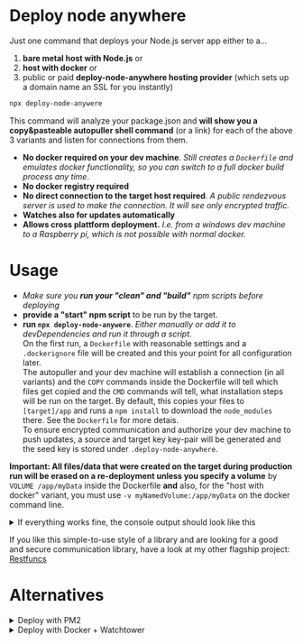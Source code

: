 # Deploy node anywhere

Just one command that deploys your Node.js server app either to a...
1) **bare metal host with Node.js** or 
2) **host with docker** or 
3) public or paid **deploy-node-anywhere hosting provider** (which sets up a domain name an SSL for you instantly) 

````bash
npx deploy-node-anywere
````

This command will analyze your package.json and **will show you a copy&pasteable autopuller shell command** (or a link) for each of the above 3 variants and listen for connections from them. 


- **No docker required on your dev machine**. _Still creates a `Dockerfile` and emulates docker functionality, so you can switch to a full docker build process any time_.
- **No docker registry required**
- **No direct connection to the target host required**. _A public rendezvous server is used to make the connection. It will see only encrypted traffic._ 
- **Watches also for updates automatically**
- **Allows cross plattform deployment.** _I.e. from a windows dev machine to a Raspberry pi, which is not possible with normal docker._




# Usage
- _Make sure you **run your "clean" and "build"** npm scripts before deploying_ 
- **provide a "start" npm script** to be run by the target.  
- **run `npx deploy-node-anywere`**. _Either manually or add it to devDependencies and run it through a script_.  
On the first run, a `Dockerfile` with reasonable settings and a `.dockerignore` file will be created and this your point for all configuration later.  
The autopuller and your dev machine will establish a connection (in all variants) and the `COPY` commands inside the Dockerfile will tell which files get copied and the `CMD` commands will tell, what installation steps will be run on the target. 
By default, this copies your files to `[target]/app` and runs a `npm install` to download the `node_modules` there. See the `Dockerfile` for more detais.   
To ensure encrypted communication and authorize your dev machine to push updates, a source and target key key-pair will be generated and the seed key is stored under `.deploy-node-anywhere`.

**Important: All files/data that were created on the target during production run will be erased on a re-deployment 
unless you specify a volume** by `VOLUME /app/myData` inside the Dockerfile **and** also, for the "host with docker" variant, you must use `-v myNamedVolume:/app/myData` on the docker command line.
 
<details>
    <summary>If everything works fine, the console output should look like this</summary>
````bash
TODO
````
</details>


If you like this simple-to-use style of a library and are looking for a good and secure communication library, have a look at my other flagship project: [Restfuncs](https://github.com/bogeeee/restfuncs)

# Alternatives
<details>
  <summary>Deploy with PM2</summary> 

[PM2](https://pm2.keymetrics.io) allows to deploy to a cluster of **multiple** bare metal or docker hosts.
  It has advanced logging and metrics monitoring capabilites (ram/cpu/disk). Also it has an integrated load balancer. Requires more configuration and uses a git server as the central "registry" (need to configure access to it).
</details>

<details>
<summary>Deploy with Docker + Watchtower</summary>

Here are the steps to use [docker](https://www.docker.com/) + [Watchtower](https://github.com/containrrr/watchtower), which watches the registry and pulls new image versions automatically, like the autopuller.  

1) **Crate a dockerfile**  
   You may run `npm deploy-node-anywhere` to create a `Dockerfile` with a reasonable starter configuration for a Node app
   
2) **Build docker image**
````bash
docker build -t mydockerimage .
````
3) **Create a hub.docker.com account   
or set up your own docker registry**  

To set up your own docker registry, on some machine, do:
````bash
mkdir /root/dockerRegistryConfig
openssl req -x509 -nodes -newkey rsa:4096  -keyout /root/dockerRegistryConfig/pub-secret-key.pem -sha256 -days 70000 -out /root/dockerRegistryConfig/public.pem
docker run -d -p 5000:5000 --restart=unless-stopped --name registry -v /root/dockerRegistryConfig:/cfg -v dockerRegistry:/var/lib/registry -e "REGISTRY_AUTH=htpasswd" -e "REGISTRY_AUTH_HTPASSWD_REALM=Registry Realm" -e "REGISTRY_AUTH_HTPASSWD_PATH=/cfg/htpasswd" -e "REGISTRY_AUTH_HTPASSWD_PATH=/cfg/htpasswd" -e "REGISTRY_HTTP_TLS_CERTIFICATE=/cfg/public.pem" -e "REGISTRY_HTTP_TLS_KEY=/cfg/pub-secret-key.pem" registry:2
# Add user/pasword:
htpasswd -Bc /root/dockerRegistryConfig/htpasswd user
   
````
And on your dev machine:
````bash
echo '{ "insecure-registries" : [ "your_registry_host.xy:5000" ] }' > /etc/docker/daemon.json && systemctl restart docker
````

4) **Log in to the registry**
````bash
docker login -u docker docker_registry_host.xy:5000
````

5) **Publish to the registry**
````bash
docker tag your-project-name docker_registry_host.xy:5000/your-project-name && docker push docker_registry_host.xy:5000/your-project-name
````
6) **Pull and run docker image on target machine**
````bash
   docker run --name your-project-name -d --restart=unless-stopped -p host_port:port_inside_image -v my_volume_name:/app/db [...volume mappings and env variables] docker_registry_host.xy:5000/your-project-name 
````
7) **Run watchtower on target machine to watch for new versions**
````bash
docker run -d --restart=unless-stopped --name watchtower -v /var/run/docker.sock:/var/run/docker.sock -v /root/.docker/config.json:/config.json:ro containrrr/watchtower -i 10 --cleanup --log-level warn --include-stopped --include-restarting
````
</summary>